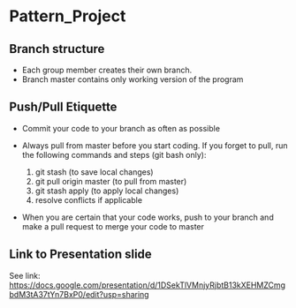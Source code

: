 # Pattern_Project

## Branch structure
  * Each group member creates their own branch. 
  * Branch master contains only working version of the program

## Push/Pull Etiquette 
  * Commit your code to your branch as often as possible
  * Always pull from master before you start coding. If you forget to pull, run the following commands and steps (git bash only):

    1. git stash (to save local changes)
    2. git pull origin master (to pull from master)
    3. git stash apply (to apply local changes)
    4. resolve conflicts if applicable

  * When you are certain that your code works, push to your branch and make a pull request to merge your code to master
## Link to Presentation slide
See link:
https://docs.google.com/presentation/d/1DSekTlVMnjyRjbtB13kXEHMZCmgbdM3tA37tYn7BxP0/edit?usp=sharing
